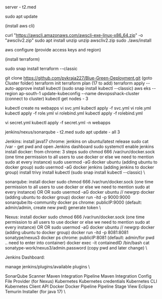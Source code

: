 server - t2.med

sudo apt update

(install aws cli)

curl "https://awscli.amazonaws.com/awscli-exe-linux-x86_64.zip" -o "awscliv2.zip"
sudo apt install unzip
unzip awscliv2.zip
sudo ./aws/install

aws configure (provide access keys and region)

(install terraform)

sudo snap install terraform --classic

git clone https://github.com/pvkraja227/Blue-Green-Deployment.git (goto Cluster folder)
terraform init
terraform plan (17 to add)
terraform apply --auto-approve
install kubectl (sudo snap install kubectl --classic)
aws eks --region ap-south-1 update-kubeconfig --name devopsshack-cluster (connect to cluster)
kubectl get nodes - 3

kubectl create ns webapps
vi svc.yml
kubectl apply -f svc.yml
vi role.yml
kubectl apply -f role.yml
vi rolebind.yml
kubectl apply -f rolebind.yml

vi secret.yml
kubectl apply -f secret.yml -n webapps


jenkins/nexus/sonarqube - t2.med
sudo apt update - all 3

Jenkins:
install java17
chrome: jenkins on ubuntu/latest release
sudo cat /var - get pwd and open Jenkins dashboard
sudo systemctl enable jenkins
install docker: from chrome: 3 steps
sudo chmod 666 /var/run/docker.sock (one time permission to all users to use docker or else we need to mention sudo at every instance)
sudo usermod -aG docker ubuntu (adding ubuntu to docker group)
sudo usermod -aG docker jenkins (adding jenkins to docker group)
install trivy
install kubectl (sudo snap install kubectl --classic) \

sonarqube:
install docker
sudo chmod 666 /var/run/docker.sock (one time permission to all users to use docker or else we need to mention sudo at every instance)
OR OR sudo usermod -aG docker ubuntu // newgrp docker (adding ubuntu to docker group)
docker run -itd -p 9000:9000 sonarqube:lts-community
docker ps
chrome: publicIP:9000 (default: admin/admin, create new pwd)
generate token \

Nexus:
install docker
sudo chmod 666 /var/run/docker.sock (one time permission to all users to use docker or else we need to mention sudo at every instance)
OR OR sudo usermod -aG docker ubuntu // newgrp docker (adding ubuntu to docker group)
docker run -itd -p 8081:8081 sonatype/nexus3
docker ps
chrome: publicIP:8081 (default: admin/for pwd .. need to enter into container)
docker exec -it containedID /bin/bash
cat sonatype-work/nexus3/admin.password (copy pwd and later change) \



Jenkins Dashboard:

manage jenkins/plugins/available plugins \

SonarQube Scanner
Maven Integration
Pipeline Maven Integration
Config File Provider (for Nexus)
Kubernetes
Kubernetes credentials
Kubernetes CLI
Kubernetes Client API
Docker
Docker Pipeline
Pipeline Stage View
Eclipse Temurin Installer (for java 17) \








